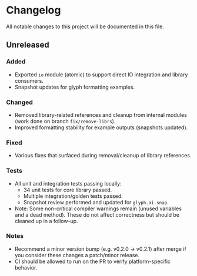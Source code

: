 # Changelog

All notable changes to this project will be documented in this file.

## Unreleased

### Added
- Exported `io` module (atomic) to support direct IO integration and library consumers.
- Snapshot updates for glyph formatting examples.

### Changed
- Removed library-related references and cleanup from internal modules (work done on branch `fix/remove-librs`).
- Improved formatting stability for example outputs (snapshots updated).

### Fixed
- Various fixes that surfaced during removal/cleanup of library references.

### Tests
- All unit and integration tests passing locally:
  - 34 unit tests for core library passed.
  - Multiple integration/golden tests passed.
  - Snapshot review performed and updated for `glyph.ai.snap`.
- Note: Some non-critical compiler warnings remain (unused variables and a dead method). These do not affect correctness but should be cleaned up in a follow-up.

### Notes
- Recommend a minor version bump (e.g. v0.2.0 -> v0.2.1) after merge if you consider these changes a patch/minor release.
- CI should be allowed to run on the PR to verify platform-specific behavior.